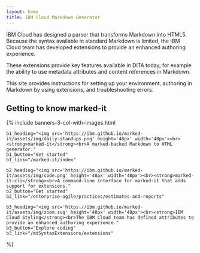 ```yaml
---
layout: home
title: IBM Cloud Markdown Generator
---
```

IBM Cloud has designed a parser that transforms Markdown into HTML5. Because the syntax available in standard Markdown is limited, the IBM Cloud team has developed extensions to provide an enhanced authoring experience.

These extensions provide key features available in DITA today, for example the ability to use metadata attributes and content references in Markdown. 

This site provides instructions for setting up your environment, authoring in Markdown by using extensions, and troubleshooting errors.


## Getting to know marked-it

{% include banners-3-col-with-images.html

    b1_heading="<img src='https://ibm.github.io/marked-it/assets/img/daily-standups.png' height='48px' width='48px'><br><strong>marked-it</strong><br>A marked-backed Markdown to HTML generator."
    b1_button="Get started"
    b1_link="/marked-it/index"

    b2_heading="<img src='https://ibm.github.io/marked-it/assets/img/code.png' height='48px' width='48px'><br><strong>marked-it-cli</strong><br>A command-line interface for marked-it that adds support for extensions."
    b2_button="Get started"
    b2_link="/enterprise-agile/practices/estimates-and-reports"

    b3_heading="<img src='https://ibm.github.io/marked-it/assets/img/zoom.svg' height='48px' width='48px'><br><strong>IBM Cloud Styling</strong><br>The IBM Cloud team has defined attributes to provide an enhanced authoring experience."
    b3_button="Explore coding"
    b3_link="/mdSyntaxExtensions/extensions"

%}